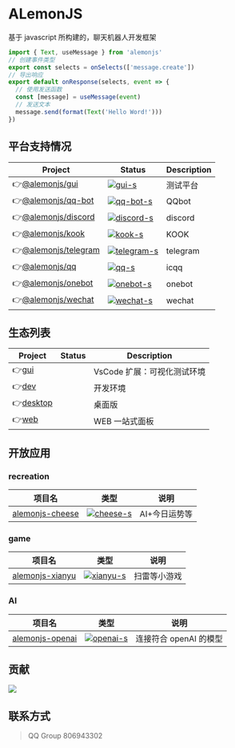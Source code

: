 # ALemonJS

基于 javascript 所构建的，聊天机器人开发框架

```ts
import { Text, useMessage } from 'alemonjs'
// 创建事件类型
export const selects = onSelects(['message.create'])
// 导出响应
export default onResponse(selects, event => {
  // 使用发送函数
  const [message] = useMessage(event)
  // 发送文本
  message.send(format(Text('Hello Word!')))
})
```

## 平台支持情况

| Project                | Status                      | Description |
| ---------------------- | --------------------------- | ----------- |
| 👉[@alemonjs/gui]      | [![gui-s]][gui-p]           | 测试平台    |
| 👉[@alemonjs/qq-bot]   | [![qq-bot-s]][qq-bot-p]     | QQbot       |
| 👉[@alemonjs/discord]  | [![discord-s]][discord-p]   | discord     |
| 👉[@alemonjs/kook]     | [![kook-s]][kook-p]         | KOOK        |
| 👉[@alemonjs/telegram] | [![telegram-s]][telegram-p] | telegram    |
| 👉[@alemonjs/qq]       | [![qq-s]][qq-p]             | icqq        |
| 👉[@alemonjs/onebot]   | [![onebot-s]][onebot-p]     | onebot      |
| 👉[@alemonjs/wechat]   | [![wechat-s]][wechat-p]     | wechat      |

[alemonjs]: https://github.com/lemonade-lab/alemonjs
[a-s]: https://img.shields.io/npm/v/alemonjs.svg
[a-p]: https://www.npmjs.com/package/alemonjs
[@alemonjs/gui]: https://github.com/lemonade-lab/alemonjs/tree/main/packages/gui
[gui-s]: https://img.shields.io/npm/v/@alemonjs/gui.svg
[gui-p]: https://www.npmjs.com/package/@alemonjs/gui
[@alemonjs/qq-bot]: https://github.com/lemonade-lab/alemonjs/tree/main/packages/qq-bot
[qq-bot-s]: https://img.shields.io/npm/v/@alemonjs/qq-bot.svg
[qq-bot-p]: https://www.npmjs.com/package/@alemonjs/qq-bot
[@alemonjs/discord]: https://github.com/lemonade-lab/alemonjs/tree/main/packages/discord
[discord-s]: https://img.shields.io/npm/v/@alemonjs/discord.svg
[discord-p]: https://www.npmjs.com/package/@alemonjs/discord
[@alemonjs/kook]: https://github.com/lemonade-lab/alemonjs/tree/main/packages/kook
[kook-s]: https://img.shields.io/npm/v/@alemonjs/kook.svg
[kook-p]: https://www.npmjs.com/package/@alemonjs/kook
[@alemonjs/telegram]: https://github.com/lemonade-lab/alemonjs/tree/main/packages/telegram
[telegram-s]: https://img.shields.io/npm/v/@alemonjs/telegram.svg
[telegram-p]: https://www.npmjs.com/package/@alemonjs/telegram
[@alemonjs/qq]: https://github.com/lemonade-lab/alemonjs/tree/main/packages/qq
[qq-s]: https://img.shields.io/npm/v/@alemonjs/qq.svg
[qq-p]: https://www.npmjs.com/package/@alemonjs/qq
[@alemonjs/onebot]: https://github.com/lemonade-lab/alemonjs/tree/main/packages/onebot
[onebot-s]: https://img.shields.io/npm/v/@alemonjs/onebot.svg
[onebot-p]: https://www.npmjs.com/package/@alemonjs/onebot
[@alemonjs/wechat]: https://github.com/lemonade-lab/alemonjs/tree/main/packages/wechat
[wechat-s]: https://img.shields.io/npm/v/@alemonjs/wechat.svg
[wechat-p]: https://www.npmjs.com/package/@alemonjs/wechat

## 生态列表

| Project     | Status | Description                 |
| ----------- | ------ | --------------------------- |
| 👉[gui]     |        | VsCode 扩展：可视化测试环境 |
| 👉[dev]     |        | 开发环境                    |
| 👉[desktop] |        | 桌面版                      |
| 👉[web]     |        | WEB 一站式面板              |

[gui]: https://marketplace.visualstudio.com/items?itemName=lemonade-x.alemonjs-gui
[dev]: https://github.com/lemonade-lab/lvyjs
[desktop]: https://github.com/lemonade-lab/alemonjs-desktop
[web]: https://github.com/lemonade-lab/alemongo

## 开放应用

### recreation

| 项目名            | 类型                    | 说明          |
| ----------------- | ----------------------- | ------------- |
| [alemonjs-cheese] | [![cheese-s]][cheese-p] | AI+今日运势等 |

[alemonjs-cheese]: https://github.com/V2233/alemonjs-cheese
[cheese-s]: https://img.shields.io/npm/v/alemonjs-cheese.svg
[cheese-p]: https://www.npmjs.com/package/alemonjs-cheese

### game

| 项目名            | 类型                    | 说明         |
| ----------------- | ----------------------- | ------------ |
| [alemonjs-xianyu] | [![xianyu-s]][xianyu-p] | 扫雷等小游戏 |

[alemonjs-xianyu]: https://gitee.com/suancaixianyu/xianyu-plugin/tree/alemonjs/
[xianyu-s]: https://img.shields.io/npm/v/alemonjs-xianyu.svg
[xianyu-p]: https://www.npmjs.com/package/alemonjs-xianyu

### AI

| 项目名            | 类型                    | 说明                   |
| ----------------- | ----------------------- | ---------------------- |
| [alemonjs-openai] | [![openai-s]][openai-p] | 连接符合 openAI 的模型 |

[alemonjs-openai]: https://github.com/xiuxianjs/ollama
[openai-s]: https://img.shields.io/npm/v/alemonjs-openai.svg
[openai-p]: https://www.npmjs.com/package/alemonjs-openai

## 贡献

<a href="https://github.com/lemonade-lab/docs/graphs/contributors">
  <img src="https://contrib.rocks/image?repo=lemonade-lab/alemonjs" />
</a>

## 联系方式

> QQ Group 806943302
